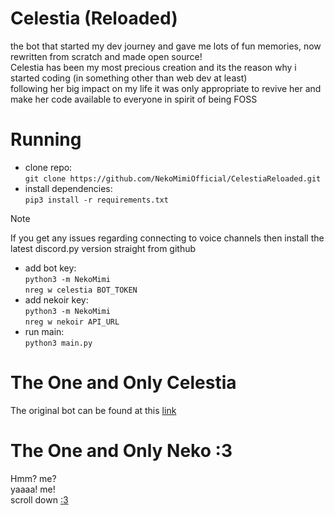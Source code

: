 # Celestia (Reloaded)  
the bot that started my dev journey and gave me lots of fun memories, now rewritten from scratch and made open source!  
Celestia has been my most precious creation and its the reason why i started coding (in something other than web dev at least)  
following her big impact on my life it was only appropriate to revive her and make her code available to everyone in spirit of being FOSS  

# Running  
- clone repo:  
`git clone https://github.com/NekoMimiOfficial/CelestiaReloaded.git`  
- install dependencies:  
`pip3 install -r requirements.txt`  
> [!NOTE]
> If you get any issues regarding connecting to voice channels then install the latest discord.py version straight from github  
- add bot key:  
`python3 -m NekoMimi`  
`nreg w celestia BOT_TOKEN`  
- add nekoir key:  
`python3 -m NekoMimi`  
`nreg w nekoir API_URL`  
- run main:  
`python3 main.py`  

# The One and Only Celestia  
The original bot can be found at this [link](https://discord.com/oauth2/authorize?client_id=795085068552896564&permissions=8&integration_type=0&scope=applications.commands+bot)  

# The One and Only Neko :3  
Hmm? me?  
yaaaa! me!  
scroll down [:3](https://github.com/NekoMimiOfficial)   
